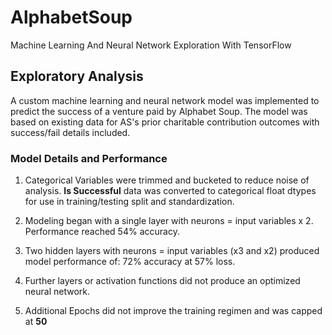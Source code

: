 # AlphabetSoup

Machine Learning And Neural Network Exploration With TensorFlow

## Exploratory Analysis

A custom machine learning and neural network model was implemented to predict the success of a venture paid by Alphabet Soup.  The model was based on existing data for AS's prior charitable contribution outcomes with success/fail details included.

### Model Details and Performance

1. Categorical Variables were trimmed and bucketed to reduce noise of analysis.  **Is Successful** data was converted to categorical float dtypes for use in training/testing split and standardization.

2. Modeling began with a single layer with neurons = input variables x 2.  Performance reached 54% accuracy.

3. Two hidden layers with neurons = input variables (x3 and x2) produced model performance of:  72% accuracy at 57% loss.

4. Further layers or activation functions did not produce an optimized neural network.

5. Additional Epochs did not improve the training regimen and was capped at **50**
